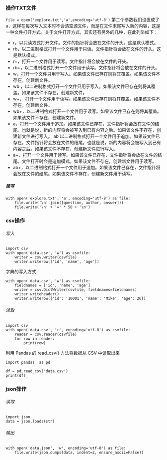### 操作TXT文件

`file = open('explore.txt','a',encoding='utf-8')`
第二个参数我们设置成了 a，这样在每次写入文本时不会清空源文件，而是在文件末尾写入新的内容，这是一种文件打开方式。关于文件打开方式，其实还有另外的几种，在此列举如下：
- r，以只读方式打开文件。文件的指针将会放在文件的开头。这是默认模式。
- rb，以二进制格式打开一个文件用于只读。文件指针将会放在文件的开头。这是默认模式。
- r+，打开一个文件用于读写。文件指针将会放在文件的开头。
- rb+，以二进制格式打开一个文件用于读写。文件指针将会放在文件的开头。
- w，打开一个文件只用于写入。如果该文件已存在则将其覆盖。如果该文件不存在，创建新文件。
- wb ，以二进制格式打开一个文件只用于写入。如果该文件已存在则将其覆盖。如果该文件不存在，创建新文件。
- w+， 打开一个文件用于读写。如果该文件已存在则将其覆盖。如果该文件不存在，创建新文件。
- wb+，以二进制格式打开一个文件用于读写。如果该文件已存在则将其覆盖。如果该文件不存在，创建新文件。
- a，打开一个文件用于追加。如果该文件已存在，文件指针将会放在文件的结尾。也就是说，新的内容将会被写入到已有内容之后。如果该文件不存在，创建新文件进行写入。 ab 以二进制格式打开一个文件用于追加。如果该文件已存在，文件指针将会放在文件的结尾。也就是说，新的内容将会被写入到已有内容之后。如果该文件不存在，创建新文件进行写入。
- a+，打开一个文件用于读写。如果该文件已存在，文件指针将会放在文件的结尾。文件打开时会是追加模式。如果该文件不存在，创建新文件用于读写。
- ab+，以二进制格式打开一个文件用于追加。如果该文件已存在，文件指针将会放在文件的结尾。如果该文件不存在，创建新文件用于读写。
##### 简写
```
with open('explore.txt', 'a', encoding='utf-8') as file:
    file.write('\n'.join([question, author, answer]))
    file.write('\n' + '=' * 50 + '\n')
```


### csv操作

###### 写入
```
import csv
with open('data.csv', 'w') as csvfile:
    writer = csv.writer(csvfile)
    writer.writerow(['id', 'name', 'age'])
```
字典的写入方式
```
with open('data.csv', 'w') as csvfile:
    fieldnames = ['id', 'name', 'age']
    writer = csv.DictWriter(csvfile, fieldnames=fieldnames)
    writer.writeheader()
    writer.writerow({'id': '10001', 'name': 'Mike', 'age': 20})
```
###### 读取
```
import csv
with open('data.csv', 'r', encoding='utf-8') as csvfile:
    reader = csv.reader(csvfile)
    for row in reader:
        print(row)
```
利用 Pandas 的 read_csv() 方法将数据从 CSV 中读取出来
```
import pandas  as pd

df = pd.read_csv('data.csv')
print(df)
```

### json操作
###### 读取
```
import json
data = json.loads(str)
```
###### 输出
```
with open('data.json', 'w', encoding='utf-8') as file:
    file.write(json.dumps(data, indent=2, ensure_ascii=False))
```
